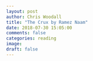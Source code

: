 ```yaml
---
layout: post
author: Chris Woodall
title: "The Crux by Ramez Naam"
date: 2018-07-30 15:05:00
comments: false
categories: reading
image:
draft: false
---
```

